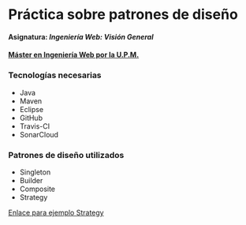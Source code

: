 # Práctica sobre patrones de diseño
#### Asignatura: *Ingeniería Web: Visión General*
#### [Máster en Ingeniería Web por la U.P.M.](http://miw.etsisi.upm.es)

### Tecnologías necesarias
* Java
* Maven
* Eclipse
* GitHub
* Travis-CI
* SonarCloud

### Patrones de diseño utilizados
* Singleton  
* Builder  
* Composite  
* Strategy  

[Enlace para ejemplo Strategy](https://github.com/joaquin-z/APAW-ECP1-JOAQUIN/wiki/Patron-Strategy)
